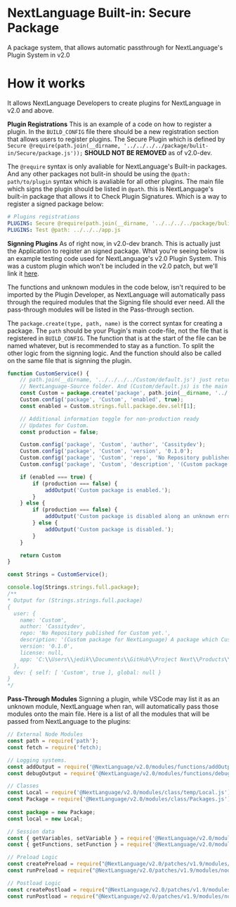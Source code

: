 # NextLanguage Built-in: Secure Package
A package system, that allows automatic passthrough for NextLanguage's Plugin System in v2.0

# How it works
It allows NextLanguage Developers to create plugins for NextLanguage in v2.0 and above.

**Plugin Registrations**
This is an example of a code on how to register a plugin. In the ``BUILD_CONFIG`` file there should be a new registration section that allows users to register plugins.
The Secure Plugin which is defined by ``Secure @require(path.join(__dirname, '../../../../package/bulit-in/Secure/package.js'));`` **SHOULD NOT BE REMOVED** as of v2.0-dev.

The ``@require`` syntax is only avaliable for NextLanguage's Built-in packages. And any other packages not bulit-in should be using the ``@path: path/to/plugin`` syntax which is avaliable for all other plugins.
The main file which signs the plugin should be listed in ``@path``.
this is NextLanguage's built-in package that allows it to Check Plugin Signatures. Which is a way to register a signed package below:
```yaml
# Plugins registrations
PLUGINS: Secure @require(path.join(__dirname, '../../../../package/bulit-in/Secure/package.js'));
PLUGINS: Test @path: ../../../app.js
```

**Signning Plugins**
As of right now, in v2.0-dev branch. This is actually just the Application to register an signed package.
What you're seeing below is an example testing code used for NextLanguage's v2.0 Plugin System.
This was a custom plugin which won't be included in the v2.0 patch, but we'll link it [here](https://github.com/nxoscloud/Custom).

The functions and unknown modules in the code below, isn't required to be imported by the Plugin Developer, as NextLanguage will automatically pass through the required modules that the Signing file should ever need.
All the pass-through modules will be listed in the Pass-through section.

The ``package.create(type, path, name)`` is the correct syntax for creating a package.
The ``path`` should be your Plugin's main code-file, not the file that is registered in ``BUILD_CONFIG``.
The function that is at the start of the file can be named whatever, but is recommended to stay as a function. To split the other logic from the signning logic.
And the function should also be called on the same file that is signning the plugin.

```javascript
function CustomService() {
    // path.join(__dirname, '../../../../Custom/default.js') just returns (root) which is outside of the
    // NextLanguage-Source folder. And (Custom/default.js) is the main file for the package.
    const Custom = package.create('package', path.join(__dirname, '../../../../Custom/default.js'), 'Custom');
    Custom.config('package', 'Custom', 'enabled', true);
    const enabled = Custom.strings.full.package.dev.self[1];

    // Additional information toggle for non-production ready
    // Updates for Custom.
    const production = false;

    Custom.config('package', 'Custom', 'author', 'Cassitydev');
    Custom.config('package', 'Custom', 'version', '0.1.0');
    Custom.config('package', 'Custom', 'repo', 'No Repository published for Custom yet.');
    Custom.config('package', 'Custom', 'description', '(Custom package for NextLanguage) A package which Customly exposes NextLanguages Modules to external files. I.E. Plugins, packages, postload and preload files.');

    if (enabled === true) {
        if (production === false) {
            addOutput('Custom package is enabled.');
        }
    } else {
        if (production === false) {
            addOutput('Custom package is disabled along an unknown error.');
        } else {
            addOutput('Custom package is disabled.');
        }
    }

    return Custom
}

const Strings = CustomService();

console.log(Strings.strings.full.package);
/**
* Output for (Strings.strings.full.package)
{
  user: {
    name: 'Custom',
    author: 'Cassitydev',
    repo: 'No Repository published for Custom yet.',
    description: '(Custom package for NextLanguage) A package which Customly exposes NextLanguages Modules to external files. I.E. Plugins, packages, postload and preload files.',
    version: '0.1.0',
    license: null,
    app: 'C:\\Users\\jedik\\Documents\\GitHub\\Project Next\\Products\\NextLanguage\\Custom\\default.js'
  },
  dev: { self: [ 'Custom', true ], global: null }
}
*/
```

**Pass-Through Modules**
Signning a plugin, while VSCode may list it as an unknown module, NextLanguage when ran, will automatically pass those modules onto the main file.
Here is a list of all the modules that will be passed from NextLanguage to the plugins:
```javascript
// External Node Modules
const path = require('path');
const fetch = require('fetch);

// Logging systems.
const addOutput = require('@NextLanguage/v2.0/modules/functions/addOutput.js');
const debugOutput = require('@NextLanguage/v2.0/modules/functions/debugOutput.js');

// Classes
const Local = require('@NextLanguage/v2.0/modules/class/temp/Local.js');
const Package = require('@NextLanguage/v2.0/modules/class/Packages.js');
    
const package = new Package;
const local = new Local;

// Session data
const { getVariables, setVariable } = require('@NextLanguage/v2.0/modules/functions/temp/Variables.js');
const { getFunctions, setFunction } = require('@NextLanguage/v2.0/modules/functions/temp/Functions.js');

// Preload Logic
const createPreload = require("@NextLanguage/v2.0/patches/v1.9/modules/nodejs/pre/createPreload.js");
const runPreload = require("@NextLanguage/v2.0/patches/v1.9/modules/nodejs/pre/runPreload.js");

// Postload Logic
const createPostload = require("@NextLanguage/v2.0/patches/v1.9/modules/nodejs/post/createPostload.js");
const runPostload = require("@NextLanguage/v2.0/patches/v1.9/modules/nodejs/post/runPostload.js");
```
